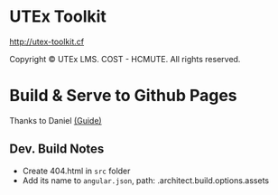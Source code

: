 # UTEx Toolkit

http://utex-toolkit.cf

Copyright © UTEx LMS. COST - HCMUTE. All rights reserved.

# Build & Serve to Github Pages

Thanks to Daniel [(Guide)](https://www.smashingmagazine.com/2016/08/sghpa-single-page-app-hack-github-pages)

## Dev. Build Notes
- Create 404.html in `src` folder
- Add its name to `angular.json`, path: <pj-name>.architect.build.options.assets
